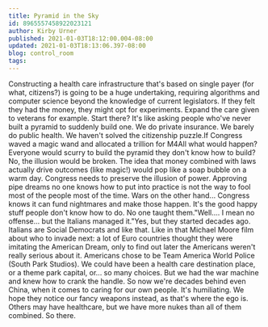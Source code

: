 ```yaml
---
title: Pyramid in the Sky
id: 8965557458922023121
author: Kirby Urner
published: 2021-01-03T18:12:00.004-08:00
updated: 2021-01-03T18:13:06.397-08:00
blog: control_room
tags: 
---
```


Constructing a health care infrastructure that's based on single payer (for what, citizens?) is going to be a huge undertaking, requiring algorithms and computer science beyond the knowledge of current legislators. If they felt they had the money, they might opt for experiments. Expand the care given to veterans for example. Start there? It's like asking people who've never built a pyramid to suddenly build one. We do private insurance. We barely do public health. We haven't solved the citizenship puzzle.If Congress waved a magic wand and allocated a trillion for M4All what would happen? Everyone would scurry to build the pyramid they don't know how to build? No, the illusion would be broken. The idea that money combined with laws actually drive outcomes (like magic!) would pop like a soap bubble on a warm day. Congress needs to preserve the illusion of power. Approving pipe dreams no one knows how to put into practice is not the way to fool most of the people most of the time. Wars on the other hand... Congress knows it can fund nightmares and make those happen. It's the good happy stuff people don't know how to do. No one taught them."Well.... I mean no offense... but the Italians managed it."Yes, but they started decades ago. Italians are Social Democrats and like that. Like in that Michael Moore film about who to invade next: a lot of Euro countries thought they were imitating the American Dream, only to find out later the Americans weren't really serious about it. Americans chose to be Team America World Police (South Park Studios). We could have been a health care destination place, or a theme park capital, or... so many choices. But we had the war machine and knew how to crank the handle. So now we're decades behind even China, when it comes to caring for our own people. It's humiliating. We hope they notice our fancy weapons instead, as that's where the ego is. Others may have healthcare, but we have more nukes than all of them combined. So there.